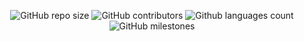 <p align = "center">
<img alt="GitHub repo size" src="https://img.shields.io/github/repo-size/infinitylooperstest?style=for-the-badge">
<img alt="GitHub contributors" src="https://img.shields.io/github/contributors/infinitylooperstest?style=for-the-badge">
<img alt="Github languages count" src="https://img.shields.io/github/languages/counts/infinitylooperstest?style=for-the-badge">
<img alt="GitHub milestones" src="https://img.shields.io/github/milestones/all/infinitylooperstest?style=for-the-badge">

</p>

